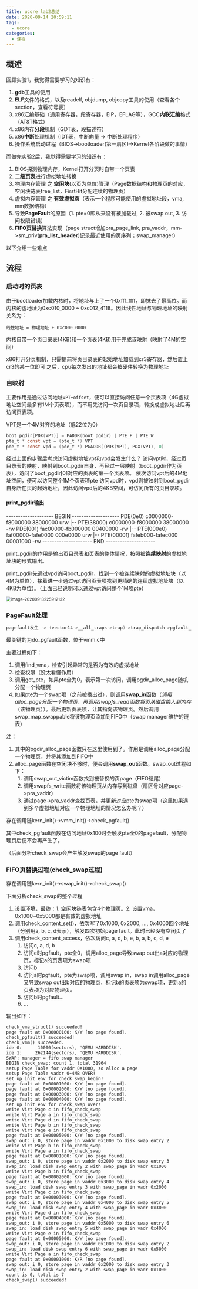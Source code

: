 ```yaml
---
title: ucore lab2总结
date: 2020-09-14 20:59:11
tags:
  - ucore
categories:
  - 课程
---
```


## 概述

回顾实验1，我觉得需要学习的知识有：

1. **gdb**工具的使用
2. **ELF**文件的格式，以及readelf, objdump, objcopy工具的使用（查看各个section，查看符号表）
3. x86汇编基础（通用寄存器，段寄存器，EIP，EFLAG等），GCC**内联汇编**格式（AT&T格式）
4. x86内存**分段**机制（GDT表，段描述符）
5. x86**中断**处理机制（IDT表，中断向量 -> 中断处理程序）
6. 操作系统启动过程（BIOS->bootloader(第一扇区)->Kernel各阶段做的事情）

而做完实验2后，我觉得需要学习的知识有：

1. BIOS探测物理内存，Kernel打开分页时自带一个页表
2. **二级页表**进行虚拟地址转换
3. 物理内存管理 之 **空闲块**(以页为单位)管理（Page数据结构和物理页的对应，空闲块链表free_list，FirstHit分配连续的物理页）
4. 虚拟内存管理 之 **有效虚拟页**（表示一个程序可能使用的虚拟地址段，vma, mm数据结构）
5. 导致**PageFault**的原因（1. pte=0即从来没有被加载过, 2. 被swap out, 3. 访问权限错误）
6. **FIFO页替换**算法实现（page struct增加pra_page_link, pra_vaddr，mm->sm_priv(**pra_list_header**)记录最近使用的页序列；swap_manager）

以下介绍一些难点
<!--more-->
## 流程

### 启动时的页表

由于bootloader加载内核时，将地址与上了一个0xfff_ffff，即抹去了最高位。而内核的虚地址为0xc010_0000 ~ 0xc012_4118。因此线性地址与物理地址的映射关系为：

```
线性地址 = 物理地址 + 0xc000_0000
```

内核自带一个页目录表(4KB)和一个页表(4KB)用于完成该映射（映射了4M的空间）

x86打开分页机制，只需提前将页目录表的起始地址加载到cr3寄存器，然后置上cr3的某一位即可
之后，cpu每次发出的地址都会被硬件转换为物理地址

### 自映射

主要作用是通过访问地址`VPT+offset`，便可以直接访问任意一个页表项（4G虚拟地址空间最多有1M个页表项），而不用先访问一次页目录项，转换成虚拟地址后再访问页表项。

VPT是一个4M对齐的地址（低22位为0）

```c
boot_pgdir[PDX(VPT)] = PADDR(boot_pgdir) | PTE_P | PTE_W
pte_t * const vpt = (pte_t *) VPT
pde_t * const vpd = (pde_t *) PGADDR((PDX(VPT), PDX(VPT), 0)
```

经过上面的步骤后考虑访问虚拟地址vpt和vpd会发生什么？
访问vpt时，经过页目录表的映射，映射到boot_pgdir自身，再经过一层映射（boot_pgdir作为页表），访问了boot_pgdir[0]对应的页表的第一个页表项。
依次访问vpt后的4M地址空间，便可以访问整个1M个页表项pte
访问vpd时，vpd则被映射到boot_pgdir自身所在页的起始地址，因此访问vpd后的4KB空间，可访问所有的页目录项。

#### print_pgdir输出
-------------------- BEGIN --------------------
PDE(0e0) c0000000-f8000000 38000000 urw
  |-- PTE(38000) c0000000-f8000000 38000000 -rw
PDE(001) fac00000-fb000000 00400000 -rw
  |-- PTE(000e0) faf00000-fafe0000 000e0000 urw
  |-- PTE(00001) fafeb000-fafec000 00001000 -rw
--------------------- END ---------------------



print_pgdir的作用是输出页目录表和页表的整体情况，按照被**连续映射**的虚拟地址块的形式输出。

print_pgdir先通过vpd访问boot_pgdir，找到一个被连续映射的虚拟地址块（以4M为单位），接着进一步通过vpt访问页表项找到更精确的连续虚拟地址块（以4KB为单位）。（上面已经说明可以通过vpt访问整个1M项pte）

<img src="/images/2020-09-14-ucore-lab2总结/image-20200913225912132.png" alt="image-20200913225912132" style="zoom: 80%;" />

### PageFault处理

```c
pagefault发生 -> (vector14->__all_traps->trap)->trap_dispatch->pgfault_handler->do_pgfault
```

最关键的为do_pgfault函数，位于vmm.c中

主要过程如下：

1. 调用find_vma，检查引起异常的是否为有效的虚拟地址
2. 检查权限（没太看懂作用）
3. 调用get_pte，如果pte全为0，表示第一次访问，调用pgdir_alloc_page随机分配一个物理页
4. 如果pte为一个swap项（之前被换出过），则调用**swap_in**函数（*调用alloc_page分配一个物理页，再调用swapfs_read函数将页从磁盘换入到内存*（该物理页））。最后更新页表项，让其指向该物理页。然后调用swap_map_swappable将该物理页添加到FIFO中（swap manager维护的链表）

注：

1. 其中的pgdir_alloc_page函数只在这里使用到了。作用是调用alloc_page分配一个物理页，并将其添加到FIFO中
2. alloc_page函数在空闲块不够时，便会调用**swap_out**函数。swap_out过程如下：
   1. 调用swap_out_victim函数找到被替换的页page（FIFO结尾）
   2. 调用swapfs_write函数将该物理页从内存写到磁盘（扇区号对应page->pra_vaddr）
   3. 通过page->pra_vaddr查找页表，并更新对应pte为swap项（这里如果遇到多个虚拟地址对应一个物理地址的情况怎么办呢？）



存在调用链kern_init()->vmm_init()->check_pgfault()

其中check_pgfault函数在访问地址0x100时会触发pte全0的pagefault，分配物理页后便不会再产生了。

（后面分析check_swap会产生触发swap的page fault）

### FIFO页替换过程(check_swap过程)

存在调用链kern_init()->swap_init()->check_swap()

下面分析check_swap的整个过程

1. 设置环境，最终：1. 空闲块链表包含4个物理页。2. 设置vma，0x1000~0x5000都是有效的虚拟地址
2. 调用check_content_set()，依次写了0x1000, 0x2000, ..., 0x4000四个地址（分别用a, b, c, d表示），触发四次初始page fault。此时已经没有空闲页了
3. 调用check_content_access，依次访问c, a, d, b, e, b, a, b, c, d, e
   1. 访问c, a, d, b
   2. 访问e时pgfault，pte全0，调用alloc_page导致swap out出a对应的物理页，标记a的页表项为swap项
   3. 访问b
   4. 访问a时pgfault，pte为swap项，调用swap in，swap in调用alloc_page又导致swap out出b对应的物理页，标记b的页表项为swap项，更新a的页表项为对应物理页。
   5. 访问b时pgfault...
   6. ...

输出如下：

```
check_vma_struct() succeeded!
page fault at 0x00000100: K/W [no page found].
check_pgfault() succeeded!
check_vmm() succeeded.
ide 0:      10000(sectors), 'QEMU HARDDISK'.
ide 1:     262144(sectors), 'QEMU HARDDISK'.
SWAP: manager = fifo swap manager
BEGIN check_swap: count 1, total 31964
setup Page Table for vaddr 0X1000, so alloc a page
setup Page Table vaddr 0~4MB OVER!
set up init env for check_swap begin!
page fault at 0x00001000: K/W [no page found].
page fault at 0x00002000: K/W [no page found].
page fault at 0x00003000: K/W [no page found].
page fault at 0x00004000: K/W [no page found].
set up init env for check_swap over!
write Virt Page c in fifo_check_swap
write Virt Page a in fifo_check_swap
write Virt Page d in fifo_check_swap
write Virt Page b in fifo_check_swap
write Virt Page e in fifo_check_swap
page fault at 0x00005000: K/W [no page found].
swap_out: i 0, store page in vaddr 0x1000 to disk swap entry 2
write Virt Page b in fifo_check_swap
write Virt Page a in fifo_check_swap
page fault at 0x00001000: K/W [no page found].
swap_out: i 0, store page in vaddr 0x2000 to disk swap entry 3
swap_in: load disk swap entry 2 with swap_page in vadr 0x1000
write Virt Page b in fifo_check_swap
page fault at 0x00002000: K/W [no page found].
swap_out: i 0, store page in vaddr 0x3000 to disk swap entry 4
swap_in: load disk swap entry 3 with swap_page in vadr 0x2000
write Virt Page c in fifo_check_swap
page fault at 0x00003000: K/W [no page found].
swap_out: i 0, store page in vaddr 0x4000 to disk swap entry 5
swap_in: load disk swap entry 4 with swap_page in vadr 0x3000
write Virt Page d in fifo_check_swap
page fault at 0x00004000: K/W [no page found].
swap_out: i 0, store page in vaddr 0x5000 to disk swap entry 6
swap_in: load disk swap entry 5 with swap_page in vadr 0x4000
write Virt Page e in fifo_check_swap
page fault at 0x00005000: K/W [no page found].
swap_out: i 0, store page in vaddr 0x1000 to disk swap entry 2
swap_in: load disk swap entry 6 with swap_page in vadr 0x5000
write Virt Page a in fifo_check_swap
page fault at 0x00001000: K/R [no page found].
swap_out: i 0, store page in vaddr 0x2000 to disk swap entry 3
swap_in: load disk swap entry 2 with swap_page in vadr 0x1000
count is 0, total is 7
check_swap() succeeded!
```


